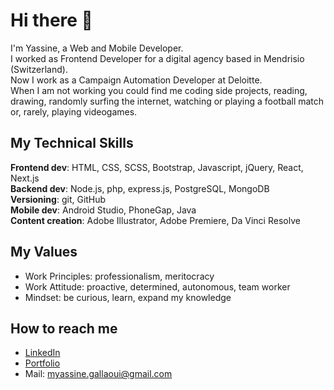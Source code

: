 # Hi there 👋

I'm Yassine, a Web and Mobile Developer.  
I worked as Frontend Developer for a digital agency based in Mendrisio (Switzerland).  
Now I work as a Campaign Automation Developer at Deloitte.  
When I am not working you could find me coding side projects, reading, drawing, randomly surfing the internet, watching or playing a football match or, rarely, playing videogames.  


## My Technical Skills

**Frontend dev**: HTML, CSS, SCSS, Bootstrap, Javascript, jQuery, React, Next.js  
**Backend dev**: Node.js, php, express.js, PostgreSQL, MongoDB  
**Versioning**: git, GitHub  
**Mobile dev**: Android Studio, PhoneGap, Java  
**Content creation**: Adobe Illustrator, Adobe Premiere, Da Vinci Resolve  

## My Values

* Work Principles: professionalism, meritocracy
* Work Attitude: proactive, determined, autonomous, team worker
* Mindset: be curious, learn, expand my knowledge


## How to reach me


* [LinkedIn](https://www.linkedin.com/in/mohamed-yassine-gallaoui/)
* [Portfolio](https://www.yassinegallaoui.info)
* Mail: myassine.gallaoui@gmail.com
